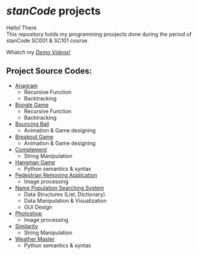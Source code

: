 # *stanCode* projects
Hello! There\
This repository holds my programming proojects done during the period of stanCode SC001 & SC101 course.

Whatch my *[Demo Videos!](https://drive.google.com/drive/folders/1geCz_Rj74xt9skwzANOeLDiDPI7c-P9G?usp=sharing)*

## Project Source Codes:
* [Anagram](https://drive.google.com/file/d/1yJIo-IJgGv4lBiOmcbsVWQE-86PWIW0T/view?usp=sharing)
  * Recursive Function
  * Backtracking
* [Boogle Game](https://drive.google.com/file/d/1PNl_Pa1EFTgGKdq9HAnGLynozZzpji5n/view?usp=sharing)
  * Recursive Function
  * Backtracking
* [Bouncing Ball](https://drive.google.com/file/d/1mCObady7-BZ-2iK1RcYzVItEBP4msGAJ/view?usp=sharing)
  * Animation & Game designing
* [Breakout Game](https://drive.google.com/file/d/1SIBJHrmxO44vi8rCoPuffUxBbWNuDhvL/view?usp=sharing)
  * Animation & Game designing
* [Complement](https://drive.google.com/file/d/1UTnjvBx0RorUZvI1yX1kc2157-b7J94N/view?usp=sharing) 
  * String Manipulation
* [Hangman Game](https://drive.google.com/file/d/195bszPr-pSeu7gzu813ojSW30THdhl7U/view?usp=sharing)
  * Python semantics & syntax
* [Pedestrian Removing Application](https://drive.google.com/file/d/1InuH_xpqECcnrbMxWmTelYo4UO15P5Uw/view?usp=sharing)
  * Image processing
* [Name Population Searching System](https://drive.google.com/file/d/1CR4T4hOvIRs7aVHJA6-caszCC1IA0alw/view?usp=sharing)
  * Data Structures (List, Dictionary)
  * Data Manipulation & Visualization
  * GUI Design
* [Photoshop](https://drive.google.com/drive/folders/1mzI5JYmSnN8StVdy0jHzSD53zhxj3Y9J?usp=sharing)
  * Image processing
* [Similarity](https://drive.google.com/file/d/1C7KlLlxIXWoYM_ZF0uWgpwTgabqvJfjP/view?usp=sharing)
  * String Manipulation
* [Weather Master](https://drive.google.com/file/d/1mMUKAgw-o97QlueEqpzwyLXa1nVE2_K_/view?usp=sharing)
  * Python semantics & syntax
